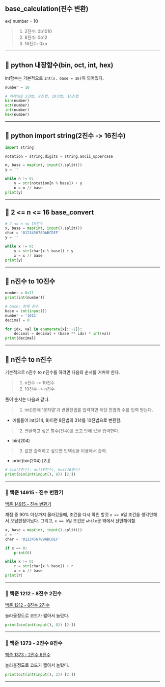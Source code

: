## base_calculation(진수 변환)
ex) number = 10
> 1. 2진수: 0b1010
> 2. 8진수: 0o12
> 3. 16진수: 0xa

---
## 📍 python 내장함수(bin, oct, int, hex)
int함수는 기본적으로 `int(x, base = 10)`이 되어있다.

```python
number = 10

# 차례대로 2진법, 8진법, 10진법, 16진법
bin(number)
oct(number)
int(number)
hex(number)
```

---

## 📍 python import string(2진수 -> 16진수)
```python
import string

notation = string.digits + string.ascii_uppercase

n, base = map(int, input().split())
y = ''

while n != 0:
    y = str(notation[n % base]) + y
    n = n // base
print(y)
```

---

## 📍 2 <= n <= 16 base_convert

```python
# 2 <= n <= 16진수
x, base = map(int, input().split())
char = '0123456789ABCDEF'
y = ''

while x != 0:
    y = str(char[x % base]) + y
    x = x // base
print(y)
```

---

## 📍 n진수 to 10진수
```python
number = 0x11
print(int(number))
```

```python
# base: 현재 진수
base = int(input())
number = '1011' 
decimal = 0

for idx, val in enumerate(x[::-1]):
    decimal = decimal + (base ** idx) * int(val)
print(decimal)
```

---

## 📍 n진수 to n진수
기본적으로 n진수 to n진수를 하려면 다음의 순서를 거쳐야 한다.
>1. n진수 -> 10진수
>2. 10진수 -> n진수

풀이 순서는 다음과 같다.
>1. int()안에 '문자열'과 변환진법를 입력하면 해당 진법의 수를 입력 받는다.
   * 예를들어 int(314, 8)이면 8진법의 314를 10진법으로 변환함.
>2. 변환하고 싶은 함수(진수)를 쓰고 안에 값을 입력한다.
   * bin(204)
>3. 값만 출력하고 싶으면 인덱싱을 이용해서 출력.
   * print(bin(204) [2:])

```python
# bin(2진수), oct(8진수), hex(16진수)
print(bin(int(input(), 8)) [2:])
```

---

### 📍 백준 14915 - 진수 변환기
<a href='https://www.acmicpc.net/problem/14915'>백준 14915 - 진수 변환기</a>

채점 중 90% 이상까지 올라갔을때, 조건을 다시 확인 할것
`x == 0`일 조건을 생각안해서 오답판정이났다.
그리고, `x == 0`일 조건은 `while`문 밖에서 선언해야함.

```python
x, base = map(int, input().split())
r = ''
char = '0123456789ABCDEF'

if x == 0:
    print(0)

while x != 0:
    r = str(char[x % base]) + r
    x = x // base
print(r)
```

---

### 📍 백준 1212 - 8진수 2진수
<a href='https://www.acmicpc.net/problem/1212'>백준 1212 - 8진수 2진수</a>

놀라울정도로 코드가 짧아서 놀랐다.

```python
print(bin(int(input(), 8)) [2:])
```

---

### 📍 백준 1373 - 2진수 8진수
<a href='https://www.acmicpc.net/problem/1373'>백준 1373 - 2진수 8진수</a>

놀라울정도로 코드가 짧아서 놀랐다.

```python
print(oct(int(input(), 2)) [2:])
```

---